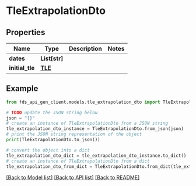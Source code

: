 # TleExtrapolationDto


## Properties

Name | Type | Description | Notes
------------ | ------------- | ------------- | -------------
**dates** | **List[str]** |  | 
**initial_tle** | [**TLE**](TLE.md) |  | 

## Example

```python
from fds_api_gen_client.models.tle_extrapolation_dto import TleExtrapolationDto

# TODO update the JSON string below
json = "{}"
# create an instance of TleExtrapolationDto from a JSON string
tle_extrapolation_dto_instance = TleExtrapolationDto.from_json(json)
# print the JSON string representation of the object
print(TleExtrapolationDto.to_json())

# convert the object into a dict
tle_extrapolation_dto_dict = tle_extrapolation_dto_instance.to_dict()
# create an instance of TleExtrapolationDto from a dict
tle_extrapolation_dto_from_dict = TleExtrapolationDto.from_dict(tle_extrapolation_dto_dict)
```
[[Back to Model list]](../README.md#documentation-for-models) [[Back to API list]](../README.md#documentation-for-api-endpoints) [[Back to README]](../README.md)



